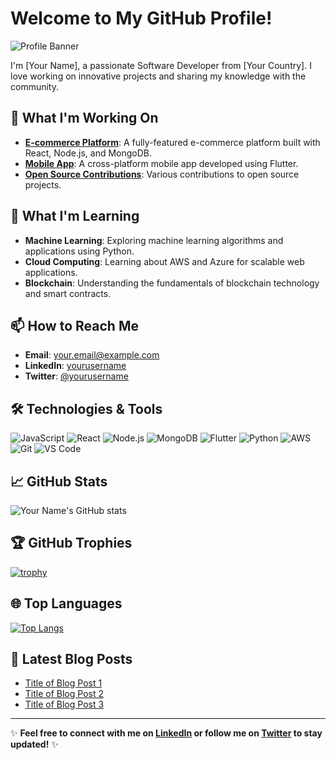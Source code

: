 # Welcome to My GitHub Profile! 

![Profile Banner](https://via.placeholder.com/1200x300?text=Welcome+to+My+GitHub+Profile)

I'm [Your Name], a passionate Software Developer from [Your Country]. I love working on innovative projects and sharing my knowledge with the community.

## 🔭 What I'm Working On
- **[E-commerce Platform](https://github.com/yourusername/ecommerce-platform)**: A fully-featured e-commerce platform built with React, Node.js, and MongoDB.
- **[Mobile App](https://github.com/yourusername/mobile-app)**: A cross-platform mobile app developed using Flutter.
- **[Open Source Contributions](https://github.com/yourusername?tab=repositories)**: Various contributions to open source projects.

## 🌱 What I'm Learning
- **Machine Learning**: Exploring machine learning algorithms and applications using Python.
- **Cloud Computing**: Learning about AWS and Azure for scalable web applications.
- **Blockchain**: Understanding the fundamentals of blockchain technology and smart contracts.

## 📫 How to Reach Me
- **Email**: [your.email@example.com](mailto:your.email@example.com)
- **LinkedIn**: [yourusername](https://linkedin.com/in/yourusername)
- **Twitter**: [@yourusername](https://twitter.com/yourusername)

## 🛠️ Technologies & Tools
![JavaScript](https://img.shields.io/badge/-JavaScript-000?style=flat&logo=javascript)
![React](https://img.shields.io/badge/-React-000?style=flat&logo=react)
![Node.js](https://img.shields.io/badge/-Node.js-000?style=flat&logo=node.js)
![MongoDB](https://img.shields.io/badge/-MongoDB-000?style=flat&logo=mongodb)
![Flutter](https://img.shields.io/badge/-Flutter-000?style=flat&logo=flutter)
![Python](https://img.shields.io/badge/-Python-000?style=flat&logo=python)
![AWS](https://img.shields.io/badge/-AWS-000?style=flat&logo=amazon-aws)
![Git](https://img.shields.io/badge/-Git-000?style=flat&logo=git)
![VS Code](https://img.shields.io/badge/-VS%20Code-000?style=flat&logo=visual-studio-code)

## 📈 GitHub Stats
![Your Name's GitHub stats](https://github-readme-stats.vercel.app/api?username=yourusername&show_icons=true&theme=radical)

## 🏆 GitHub Trophies
[![trophy](https://github-profile-trophy.vercel.app/?username=yourusername&theme=onedark)](https://github.com/ryo-ma/github-profile-trophy)

## 🌐 Top Languages
[![Top Langs](https://github-readme-stats.vercel.app/api/top-langs/?username=yourusername&layout=compact&theme=radical)](https://github.com/anuraghazra/github-readme-stats)

## 📝 Latest Blog Posts
<!-- BLOG-POST-LIST:START -->
- [Title of Blog Post 1](https://yourblog.com/blog-post-1)
- [Title of Blog Post 2](https://yourblog.com/blog-post-2)
- [Title of Blog Post 3](https://yourblog.com/blog-post-3)
<!-- BLOG-POST-LIST:END -->

---

✨ **Feel free to connect with me on [LinkedIn](https://linkedin.com/in/yourusername) or follow me on [Twitter](https://twitter.com/yourusername) to stay updated!** ✨
